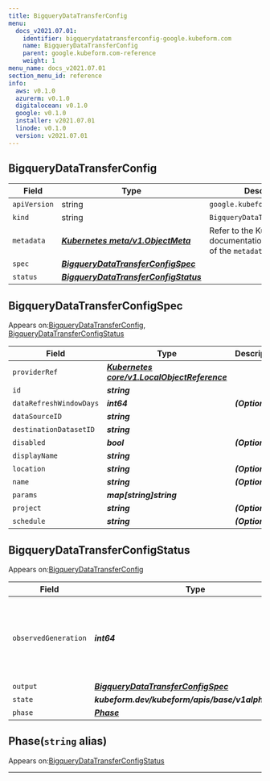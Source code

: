 ```yaml
---
title: BigqueryDataTransferConfig
menu:
  docs_v2021.07.01:
    identifier: bigquerydatatransferconfig-google.kubeform.com
    name: BigqueryDataTransferConfig
    parent: google.kubeform.com-reference
    weight: 1
menu_name: docs_v2021.07.01
section_menu_id: reference
info:
  aws: v0.1.0
  azurerm: v0.1.0
  digitalocean: v0.1.0
  google: v0.1.0
  installer: v2021.07.01
  linode: v0.1.0
  version: v2021.07.01
---
```


## BigqueryDataTransferConfig
| Field | Type | Description |
| ------ | ----- | ----------- |
| `apiVersion` | string | `google.kubeform.com/v1alpha1` |
|    `kind` | string | `BigqueryDataTransferConfig` |
| `metadata` | ***[Kubernetes meta/v1.ObjectMeta](https://v1-18.docs.kubernetes.io/docs/reference/generated/kubernetes-api/v1.18/#objectmeta-v1-meta)***|Refer to the Kubernetes API documentation for the fields of the `metadata` field.|
| `spec` | ***[BigqueryDataTransferConfigSpec](#bigquerydatatransferconfigspec)***||
| `status` | ***[BigqueryDataTransferConfigStatus](#bigquerydatatransferconfigstatus)***||
## BigqueryDataTransferConfigSpec

Appears on:[BigqueryDataTransferConfig](#bigquerydatatransferconfig), [BigqueryDataTransferConfigStatus](#bigquerydatatransferconfigstatus)

| Field | Type | Description |
| ------ | ----- | ----------- |
| `providerRef` | ***[Kubernetes core/v1.LocalObjectReference](https://v1-18.docs.kubernetes.io/docs/reference/generated/kubernetes-api/v1.18/#localobjectreference-v1-core)***||
| `id` | ***string***||
| `dataRefreshWindowDays` | ***int64***| ***(Optional)*** |
| `dataSourceID` | ***string***||
| `destinationDatasetID` | ***string***||
| `disabled` | ***bool***| ***(Optional)*** |
| `displayName` | ***string***||
| `location` | ***string***| ***(Optional)*** |
| `name` | ***string***| ***(Optional)*** |
| `params` | ***map[string]string***||
| `project` | ***string***| ***(Optional)*** |
| `schedule` | ***string***| ***(Optional)*** |
## BigqueryDataTransferConfigStatus

Appears on:[BigqueryDataTransferConfig](#bigquerydatatransferconfig)

| Field | Type | Description |
| ------ | ----- | ----------- |
| `observedGeneration` | ***int64***| ***(Optional)*** Resource generation, which is updated on mutation by the API Server.|
| `output` | ***[BigqueryDataTransferConfigSpec](#bigquerydatatransferconfigspec)***| ***(Optional)*** |
| `state` | ***kubeform.dev/kubeform/apis/base/v1alpha1.State***| ***(Optional)*** |
| `phase` | ***[Phase](#phase)***| ***(Optional)*** |
## Phase(`string` alias)

Appears on:[BigqueryDataTransferConfigStatus](#bigquerydatatransferconfigstatus)

---
